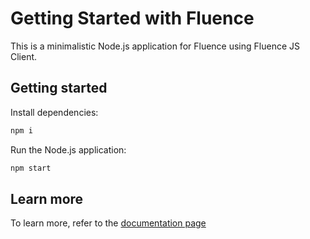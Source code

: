 # Getting Started with Fluence

This is a minimalistic Node.js application for Fluence using Fluence JS Client.

## Getting started

Install dependencies:

```bash
npm i
```

Run the Node.js application:

```bash
npm start
```

## Learn more

To learn more, refer to the
[documentation page](https://fluence.dev//docs/build/js-client/js-client)
